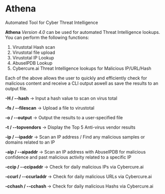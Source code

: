 # Athena
Automated Tool for Cyber Threat Intelligence

<b>Athena</b> <i>Version 4.0</i> can be used for automated Threat Intelligence lookups. You can perform the following functions:

1) Virustotal Hash scan 
2) Virustotal file upload
3) Virustotal IP Lookup
4) AbuseIPDB Lookup
5) Cybercure.ai Threat Intelligence lookups for Malicious IP/URL/Hash

Each of the above allows the user to quickly and efficiently check for malicious content and receive a CLI output aswell as save the results to an output file. 

<b>-H / --hash</b> -> Input a hash value to scan on virus total 

<b> -fs / --filescan</b> -> Upload a file to virustotal 

<b> -o / --output</b> -> Output the results to a user-specified file

<b> -t / --topvendors</b> -> Display the Top 5 Anti-virus vendor results

<b> -ip / --ipaddr </b> -> Scan an IP address / Find any malicious samples or domains related to an IP

<b> -aip / --aipaddr </b> -> Scan an IP address with AbuseIPDB for malicious confidence and past malicious activity related to a specific IP

<b> -ccip / --ccipaddr </b> -> Check for daily malicious IPs via Cybercure.ai

<b> -ccurl / --ccurladdr </b> -> Check for daily malicious URLs via Cybercure.ai

<b> -cchash / --cchash </b> -> Check for daily malicious Hashs via Cybercure.ai
